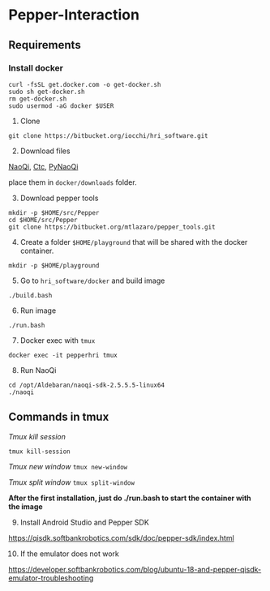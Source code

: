 # Pepper-Interaction

## Requirements

### Install docker

```
curl -fsSL get.docker.com -o get-docker.sh
sudo sh get-docker.sh
rm get-docker.sh
sudo usermod -aG docker $USER
```

1. Clone

```
git clone https://bitbucket.org/iocchi/hri_software.git
```

2. Download files

[NaoQi](https://drive.google.com/file/d/11BKWwQe1uLxf3aVoEP1xJsgcUfIX-bYY), 
[Ctc](https://drive.google.com/file/d/1D9oXwiA1vYKGFO7qh81vVsRO189AGZvd),
[PyNaoQi](https://drive.google.com/file/d/18uqf8iAfqnzRZHS206oSAWFYhCgoZ11p)

place them in ```docker/downloads``` folder.

3. Download pepper tools

```
mkdir -p $HOME/src/Pepper
cd $HOME/src/Pepper
git clone https://bitbucket.org/mtlazaro/pepper_tools.git
```
4. Create a folder ```$HOME/playground``` that will be shared with the docker container.

```
mkdir -p $HOME/playground
```

5. Go to ```hri_software/docker``` and build image

```
./build.bash
```
6. Run image

```
./run.bash
```

7. Docker exec with ``tmux``

```
docker exec -it pepperhri tmux
```

8. Run NaoQi 

``` 
cd /opt/Aldebaran/naoqi-sdk-2.5.5.5-linux64
./naoqi
```

## Commands in tmux

*Tmux kill session*

```tmux kill-session ```

*Tmux new window*
``` tmux new-window ```

*Tmux split window*
```tmux split-window```


**After the first installation, just do ./run.bash to start the container with the image**

9. Install Android Studio and Pepper SDK

https://qisdk.softbankrobotics.com/sdk/doc/pepper-sdk/index.html 

10. If the emulator does not work

https://developer.softbankrobotics.com/blog/ubuntu-18-and-pepper-qisdk-emulator-troubleshooting

